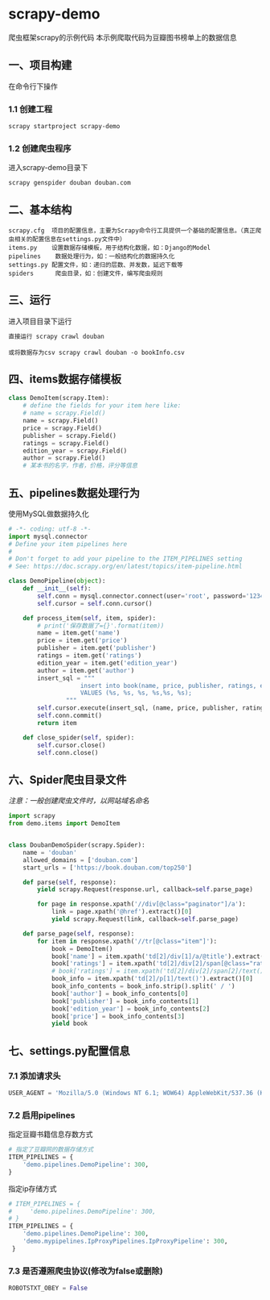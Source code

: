 # scrapy-demo
爬虫框架scrapy的示例代码
本示例爬取代码为豆瓣图书榜单上的数据信息

## 一、项目构建
在命令行下操作
### 1.1 创建工程
```bash
scrapy startproject scrapy-demo
```
### 1.2 创建爬虫程序
进入scrapy-demo目录下
```bash
scrapy genspider douban douban.com
```

## 二、基本结构

    scrapy.cfg  项目的配置信息，主要为Scrapy命令行工具提供一个基础的配置信息。（真正爬虫相关的配置信息在settings.py文件中）
    items.py    设置数据存储模板，用于结构化数据，如：Django的Model
    pipelines    数据处理行为，如：一般结构化的数据持久化
    settings.py 配置文件，如：递归的层数、并发数，延迟下载等
    spiders      爬虫目录，如：创建文件，编写爬虫规则


## 三、运行
进入项目目录下运行
```bash
直接运行 scrapy crawl douban
```
    或将数据存为csv scrapy crawl douban -o bookInfo.csv
## 四、items数据存储模板

```python
class DemoItem(scrapy.Item):
    # define the fields for your item here like:
    # name = scrapy.Field()
    name = scrapy.Field()
    price = scrapy.Field()
    publisher = scrapy.Field()
    ratings = scrapy.Field()
    edition_year = scrapy.Field()
    author = scrapy.Field()
    # 某本书的名字，作者，价格，评分等信息
```

## 五、pipelines数据处理行为
使用MySQL做数据持久化
```python
# -*- coding: utf-8 -*-
import mysql.connector
# Define your item pipelines here
#
# Don't forget to add your pipeline to the ITEM_PIPELINES setting
# See: https://doc.scrapy.org/en/latest/topics/item-pipeline.html

class DemoPipeline(object):
    def __init__(self):
        self.conn = mysql.connector.connect(user='root', password='123456', database='crawler', )
        self.cursor = self.conn.cursor()

    def process_item(self, item, spider):
        # print('保存数据了={}'.format(item))
        name = item.get('name')
        price = item.get('price')
        publisher = item.get('publisher')
        ratings = item.get('ratings')
        edition_year = item.get('edition_year')
        author = item.get('author')
        insert_sql = """
                    insert into book(name, price, publisher, ratings, edition_year,author)
                    VALUES (%s, %s, %s, %s,%s, %s);
                """
        self.cursor.execute(insert_sql, (name, price, publisher, ratings, edition_year,author))
        self.conn.commit()
        return item

    def close_spider(self, spider):
        self.cursor.close()
        self.conn.close()

```

## 六、Spider爬虫目录文件
*注意：一般创建爬虫文件时，以网站域名命名*

```python
import scrapy
from demo.items import DemoItem


class DoubanDemoSpider(scrapy.Spider):
    name = 'douban'
    allowed_domains = ['douban.com']
    start_urls = ['https://book.douban.com/top250']

    def parse(self, response):
        yield scrapy.Request(response.url, callback=self.parse_page)

        for page in response.xpath('//div[@class="paginator"]/a'):
            link = page.xpath('@href').extract()[0]
            yield scrapy.Request(link, callback=self.parse_page)

    def parse_page(self, response):
        for item in response.xpath('//tr[@class="item"]'):
            book = DemoItem()
            book['name'] = item.xpath('td[2]/div[1]/a/@title').extract()[0]
            book['ratings'] = item.xpath('td[2]/div[2]/span[@class="rating_nums"]/text()').extract()[0]
            # book['ratings'] = item.xpath('td[2]/div[2]/span[2]/text()').extract()[0]
            book_info = item.xpath('td[2]/p[1]/text()').extract()[0]
            book_info_contents = book_info.strip().split(' / ')
            book['author'] = book_info_contents[0]
            book['publisher'] = book_info_contents[1]
            book['edition_year'] = book_info_contents[2]
            book['price'] = book_info_contents[3]
            yield book
```

## 七、settings.py配置信息

### 7.1 添加请求头
```python
USER_AGENT = 'Mozilla/5.0 (Windows NT 6.1; WOW64) AppleWebKit/537.36 (KHTML, like Gecko) Chrome/55.0.2883.87 Safari/537.36'
```
### 7.2 启用pipelines
指定豆瓣书籍信息存数方式
```python
# 指定了豆瓣网的数据存储方式
ITEM_PIPELINES = {
    'demo.pipelines.DemoPipeline': 300,
}
```
指定ip存储方式
```python
# ITEM_PIPELINES = {
#     'demo.pipelines.DemoPipeline': 300,
# }
ITEM_PIPELINES = {
    'demo.pipelines.DemoPipeline': 300,
    'demo.mypipelines.IpProxyPipelines.IpProxyPipeline': 300,
 }
```
### 7.3 是否遵照爬虫协议(修改为false或删除)
```python
ROBOTSTXT_OBEY = False
```
